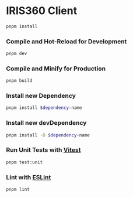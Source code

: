 # IRIS360 Client

```sh
pnpm install
```

### Compile and Hot-Reload for Development
 
```sh
pnpm dev
```

### Compile and Minify for Production

```sh
pnpm build
```

### Install new Dependency

```sh
pnpm install $dependency-name
```

### Install new devDependency

```sh
pnpm install -D $dependency-name
```

### Run Unit Tests with [Vitest](https://vitest.dev/)

```sh
pnpm test:unit
```

### Lint with [ESLint](https://eslint.org/)

```sh
pnpm lint
```
